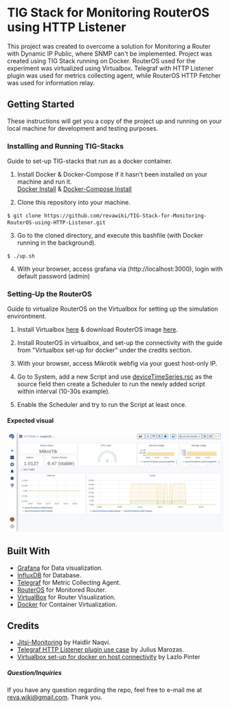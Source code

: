 # TIG Stack for Monitoring RouterOS using HTTP Listener

This project was created to overcome a solution for Monitoring a Router with Dynamic IP Public, where SNMP can't be implemented. Project was created using TIG Stack running on Docker. RouterOS used for the experiment was virtualized using Virtualbox. Telegraf with HTTP Listener plugin was used for metrics collecting agent, while RouterOS HTTP Fetcher was used for information relay.  

## Getting Started

These instructions will get you a copy of the project up and running on your local machine for development and testing purposes. 

### Installing and Running TIG-Stacks

Guide to set-up TIG-stacks that run as a docker container.

1. Install Docker & Docker-Compose if it hasn't been installed on your machine and run it.\
[Docker Install](https://docs.docker.com/get-docker/) & [Docker-Compose Install](https://docs.docker.com/compose/install/)

2. Clone this repository into your machine.
```
$ git clone https://github.com/revawiki/TIG-Stack-for-Monitoring-RouterOS-using-HTTP-Listener.git
```

3. Go to the cloned directory, and execute this bashfile (with Docker running in the background).
```
$ ./up.sh
```
4. With your browser, access grafana via (http://localhost:3000), login with default password (admin)

### Setting-Up the RouterOS

Guide to virtualize RouterOS on the Virtualbox for setting up the simulation environtment.

1. Install Virtualbox [here](https://www.virtualbox.org/wiki/Downloads) & download RouterOS image [here](https://mikrotik.com/download/archive).

2. Install RouterOS in virtualbox, and set-up the connectivity with the guide from "Virtualbox set-up for docker" under the credits section.

3. With your browser, access Mikrotik webfig via your guest host-only IP.

4. Go to System, add a new Script and use [deviceTimeSeries.rsc](https://github.com/revawiki/TIG-Stack-for-Monitoring-RouterOS-using-HTTP-Listener/blob/master/script/deviceTimeSeries.rsc) as the source field then create a Scheduler to run the newly added script within interval (10-30s example).

5. Enable the Scheduler and try to run the Script at least once.

#### Expected visual
![Grafana-Dashboard-New](https://raw.githubusercontent.com/revawiki/TIG-Stack-for-Monitoring-RouterOS-using-HTTP-Listener/master/image/visualization-new.png)

## Built With

* [Grafana](http://www.grafana.com) for Data visualization.
* [InfluxDB](https://www.influxdata.com/) for Database.
* [Telegraf](https://github.com/influxdata/telegraf/tree/master/plugins) for Metric Collecting Agent.
* [RouterOS](https://mikrotik.com/) for Monitored Router.
* [VirtualBox](https://www.virtualbox.org/) for Router Visualization.
* [Docker](https://www.docker.com) for Container Virtualization.

## Credits

* [Jitsi-Monitoring](https://github.com/haidlir/jitsi-monitoring) by Haidlir Naqvi.
* [Telegraf HTTP Listener plugin use case](https://thenewstack.io/how-i-created-a-telegraf-plugin-to-monitor-solar-panels/) by Julius Marozas.
* [Virtualbox set-up for docker on host connectivity](http://pinter.org/archives/7719) by Lazlo Pinter


##### Question/Inquiries
If you have any question regarding the repo, feel free to e-mail me at reva.wiki@gmail.com. Thank you.

